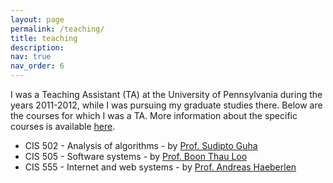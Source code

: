 ```yaml
---
layout: page
permalink: /teaching/
title: teaching
description:
nav: true
nav_order: 6
---
```


<p>
I was a Teaching Assistant (TA) at the University of Pennsylvania during the years 2011-2012,
while I was pursuing my graduate studies there. Below are the courses for which I was a TA.
More information about the specific courses is available <a href="https://catalog.upenn.edu/courses/cis/">here</a>.
</p>

<div>
    <ul>
        <li>CIS 502 - Analysis of algorithms - by <a href="https://www.linkedin.com/in/sudiptoguha">Prof. Sudipto Guha</a></li>
        <li>CIS 505 - Software systems - by <a href="https://www.linkedin.com/in/boon-thau-loo-8930813/">Prof. Boon Thau Loo</a></li>
        <li>CIS 555 - Internet and web systems - by <a href="https://www.linkedin.com/in/andreashaeberlen/">Prof. Andreas Haeberlen</a></li>
    </ul>
</div>
